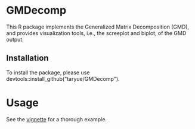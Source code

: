 # GMDecomp
This R package implements the Generalized Matrix Decomposition (GMD), and provides visualization tools, i.e., the screeplot and biplot, of the GMD output. 

## Installation
To install the package, please use
devtools::install_github("taryue/GMDecomp").

# Usage
See the [vignette](doc/) for a thorough example. 
